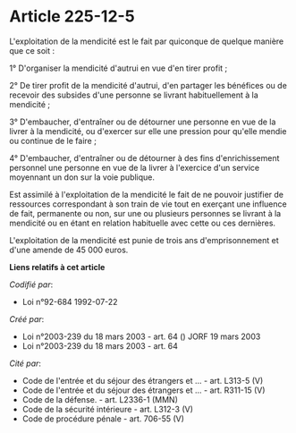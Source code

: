 # Article 225-12-5

L'exploitation de la mendicité est le fait par quiconque de quelque manière que ce soit :

1° D'organiser la mendicité d'autrui en vue d'en tirer profit ;

2° De tirer profit de la mendicité d'autrui, d'en partager les bénéfices ou de recevoir des subsides d'une personne se
livrant habituellement à la mendicité ;

3° D'embaucher, d'entraîner ou de détourner une personne en vue de la livrer à la mendicité, ou d'exercer sur elle une
pression pour qu'elle mendie ou continue de le faire ;

4° D'embaucher, d'entraîner ou de détourner à des fins d'enrichissement personnel une personne en vue de la livrer à
l'exercice d'un service moyennant un don sur la voie publique.

Est assimilé à l'exploitation de la mendicité le fait de ne pouvoir justifier de ressources correspondant à son train de vie
tout en exerçant une influence de fait, permanente ou non, sur une ou plusieurs personnes se livrant à la mendicité ou en
étant en relation habituelle avec cette ou ces dernières.

L'exploitation de la mendicité est punie de trois ans d'emprisonnement et d'une amende de 45 000 euros.

**Liens relatifs à cet article**

_Codifié par_:

  - Loi n°92-684 1992-07-22

_Créé par_:

  - Loi n°2003-239 du 18 mars 2003 - art. 64 () JORF 19 mars 2003
  - Loi n°2003-239 du 18 mars 2003 - art. 64

_Cité par_:

  - Code de l'entrée et du séjour des étrangers et ... - art. L313-5 (V)
  - Code de l'entrée et du séjour des étrangers et ... - art. R311-15 (V)
  - Code de la défense. - art. L2336-1 (MMN)
  - Code de la sécurité intérieure - art. L312-3 (V)
  - Code de procédure pénale - art. 706-55 (V)
